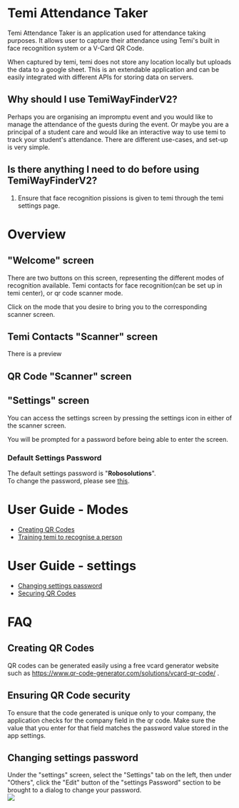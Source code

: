 # Temi Attendance Taker 
Temi Attendance Taker is an application used for attendance taking purposes. It allows user to capture their attendance using Temi's built in face recognition system or a V-Card QR Code. 

When captured by temi, temi does not store any location locally but uploads the data to a google sheet. This is an extendable application and can be easily integrated with different APIs for storing data on servers. 


## Why should I use TemiWayFinderV2?

Perhaps you are organising an impromptu event and you would like to manage the attendance of the guests during the event. Or maybe you are a principal of a student care and would like an interactive way to use temi to track your student's attendance. There are different use-cases, and set-up is very simple. 


## Is there anything I need to do before using TemiWayFinderV2?
1. Ensure that face recognition pissions is given to temi through the temi settings page. 

<div style="page-break-after: always;"></div>


# Overview

## "Welcome" screen
There are two buttons on this screen, representing the different modes of recognition available. Temi contacts for face recognition(can be set up in temi center), or qr code scanner mode. 

Click on the mode that you desire to bring you to the corresponding scanner screen. 

## Temi Contacts "Scanner" screen 
There is a preview 


## QR Code "Scanner" screen

## "Settings" screen
You can access the settings screen by pressing the settings icon in either of the scanner screen. 

You will be prompted for a password before being able to enter the screen. 

### Default Settings Password
The default settings password is "**Robosolutions**".<br> To change the password, please see [this](#changing-settings-password).

# User Guide - Modes
* [Creating QR Codes](#creatingvcard-cdoes)
* [Training temi to recognise a person](#adding-an-image-to-temi-center)


# User Guide - settings
* [Changing settings password](#changing-settings-password)
* [Securing QR Codes](#securing-qr-codes)

<div style="page-break-after: always;"></div>

# FAQ


## Creating QR Codes
QR codes can be generated easily using a free vcard generator website such as https://www.qr-code-generator.com/solutions/vcard-qr-code/ . 


## Ensuring QR Code security 
To ensure that the code generated is unique only to your company, the application checks for the company field in the qr code. Make sure the value that you enter for that field matches the password value stored in the app settings. 

## Changing settings password
Under the "settings" screen, select the "Settings" tab on the left, then under "Others", click the "Edit" button of the "settings Password" section to be
brought to a dialog to change your password.<br>
![](documentation/settingsSettings.png)

<div style="page-break-after: always;"></div>